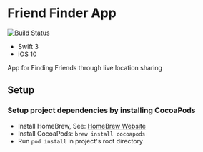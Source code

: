 # Friend Finder App
[![Build Status](https://travis-ci.org/nonamesoftwaredev/friend-finder.svg?branch=develop)](https://travis-ci.org/nonamesoftwaredev/friend-finder)

* Swift 3
* iOS 10

App for Finding Friends through live location sharing

## Setup

### Setup project dependencies by installing CocoaPods
* Install HomeBrew, See: [HomeBrew Website](http://brew.sh/index.html)
* Install CocoaPods: `brew install cocoapods`
* Run `pod install` in project's root directory
